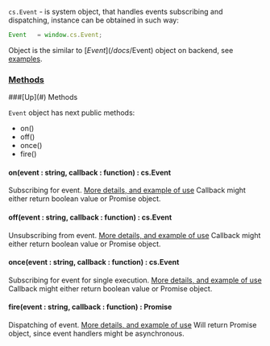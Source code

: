 `cs.Event` - is system object, that handles events subscribing and dispatching, instance can be obtained in such way:
```javascript
Event	= window.cs.Event;
```

Object is the similar to [$Event](/docs/$Event) object on backend, see [examples](/docs/Events).

### [Methods](#methods)

<a name="methods" />
###[Up](#) Methods

`Event` object has next public methods:
* on()
* off()
* once()
* fire()

#### on(event : string, callback : function) : cs.Event
Subscribing for event. [More details, and example of use](/docs/Events#wiki-subscribing)
Callback might either return boolean value or Promise object.

#### off(event : string, callback : function) : cs.Event
Unsubscribing from event. [More details, and example of use](/docs/Events#wiki-subscribing)
Callback might either return boolean value or Promise object.

#### once(event : string, callback : function) : cs.Event
Subscribing for event for single execution. [More details, and example of use](/docs/Events#wiki-subscribing)
Callback might either return boolean value or Promise object.

#### fire(event : string, callback : function) : Promise
Dispatching of event. [More details, and example of use](/docs/Events#wiki-dispatching)
Will return Promise object, since event handlers might be asynchronous.
